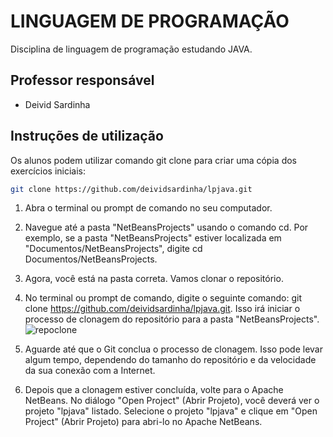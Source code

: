# LINGUAGEM DE PROGRAMAÇÃO
Disciplina de linguagem de programação estudando JAVA.

## Professor responsável

* Deivid Sardinha

## Instruções de utilização

Os alunos podem utilizar comando git clone para criar uma cópia dos exercícios iniciais:

```sh
git clone https://github.com/deividsardinha/lpjava.git
```
1. Abra o terminal ou prompt de comando no seu computador.

2. Navegue até a pasta "NetBeansProjects" usando o comando cd. Por exemplo, se a pasta "NetBeansProjects" estiver localizada em "Documentos/NetBeansProjects", digite cd Documentos/NetBeansProjects.

3. Agora, você está na pasta correta. Vamos clonar o repositório.
   
4. No terminal ou prompt de comando, digite o seguinte comando: git clone https://github.com/deividsardinha/lpjava.git. Isso irá iniciar o processo de clonagem do repositório para a pasta "NetBeansProjects".
![repoclone](https://github.com/deividsardinha/lpjava/assets/8556322/c3575863-08be-49f3-88d1-238869fb2e6b)

6. Aguarde até que o Git conclua o processo de clonagem. Isso pode levar algum tempo, dependendo do tamanho do repositório e da velocidade da sua conexão com a Internet.

7. Depois que a clonagem estiver concluída, volte para o Apache NetBeans. No diálogo "Open Project" (Abrir Projeto), você deverá ver o projeto "lpjava" listado.
Selecione o projeto "lpjava" e clique em "Open Project" (Abrir Projeto) para abri-lo no Apache NetBeans.
